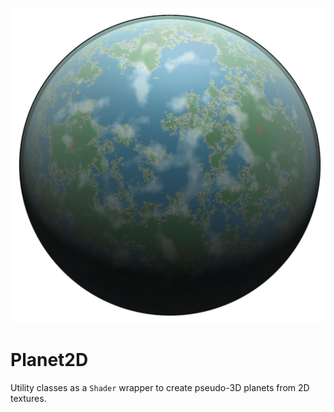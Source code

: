 ![Planet2D](terra.png)
# Planet2D
Utility classes as a `Shader` wrapper to create pseudo-3D planets from 2D textures.
